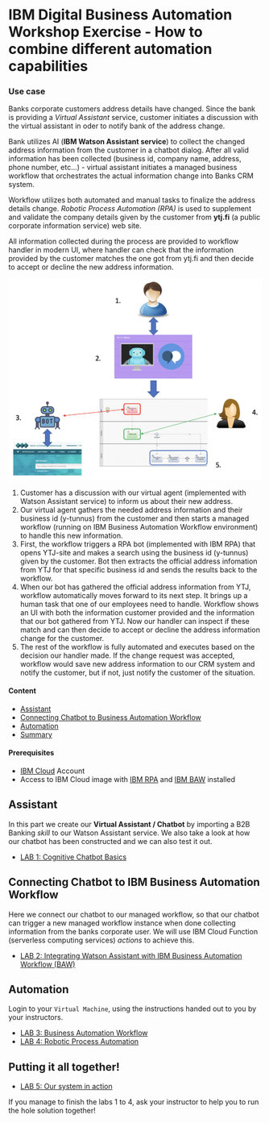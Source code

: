 
# IBM Digital Business Automation Workshop Exercise - How to combine different automation capabilities
### Use case
Banks corporate customers address details have changed. Since the bank is providing a _Virtual Assistant_ service, customer initiates a discussion with the virtual assistant in oder to notify bank of the address change.

Bank utilizes AI (**IBM Watson Assistant service**) to collect the changed address information from the customer in a chatbot dialog. After all valid information has been collected (business id, company name, address, phone number, etc...) - virtual assistant initiates a managed business workflow that orchestrates the actual information change into Banks CRM system.  

Workflow utilizes both automated and manual tasks to finalize the address details change. _Robotic Process Automation (RPA)_ is used to supplement and validate the company details given by the customer from **ytj.fi** (a public corporate information service) web site.

All information collected during the process are provided to workflow handler in modern UI, where handler can check that the information provided by the customer matches the one got from ytj.fi and then decide to accept or decline the new address information.

![](./Images/overall.png)

1. Customer has a discussion with our virtual agent (implemented with Watson Assistant service) to inform us about their new address.
2. Our virtual agent gathers the needed address information and their business id (y-tunnus) from the customer and then starts a managed workflow (running on IBM Business Automation Workflow environment) to handle this new information.
3. First, the workflow triggers a RPA bot (implemented with IBM RPA) that opens YTJ-site and makes a search using the business id (y-tunnus) given by the customer. Bot then extracts the official address infomation from YTJ for that specific business id and sends the results back to the workflow.
4. When our bot has gathered the official address information from YTJ, workflow automatically moves forward to its next step. It brings up a human task that one of our employees need to handle. Workflow shows an UI with both the information customer provided and the information that our bot gathered from YTJ. Now our handler can inspect if these match and can then decide to accept or decline the address information change for the customer.
5. The rest of the workflow is fully automated and executes based on the decision our handler made. If the change request was accepted, workflow would save new address information to our CRM system and notify the customer, but if not, just notify the customer of the situation.

#### Content
- [Assistant](#assistant)
- [Connecting Chatbot to Business Automation Workflow](#connecting-chatbot-to-ibm-business-automation-workflow)
- [Automation](#automation)
- [Summary](#putting-it-all-together!)  

#### Prerequisites
- [IBM Cloud](https://cloud.ibm.com) Account
- Access to IBM Cloud image with [IBM RPA](https://www.ibm.com/automation/software/rpa) and [IBM BAW](https://www.ibm.com/products/business-automation-workflow) installed


## Assistant
In this part we create our **Virtual Assistant / Chatbot** by importing a B2B Banking _skill_ to our Watson Assistant service. We also take a look at how our chatbot has been constructed and we can also test it out.
 - [LAB 1: Cognitive Chatbot Basics](./1-Basics)

## Connecting Chatbot to IBM Business Automation Workflow
Here we connect our chatbot to our managed workflow, so that our chatbot can trigger a new managed workflow instance when done collecting information from the banks corporate user. We will use IBM Cloud Function (serverless computing services) _actions_ to achieve this.
  - [LAB 2: Integrating Watson Assistant with IBM Business Automation Workflow (BAW)](./2-Functions)    
 
## Automation
Login to your ``Virtual Machine``, using the instructions handed out to you by your instructors.
- [LAB 3: Business Automation Workflow](./3-BAW)
- [LAB 4: Robotic Process Automation](./4-RPA)
  
## Putting it all together!
- [LAB 5: Our system in action](./5-Final)

If you manage to finish the labs 1 to 4, ask your instructor to help you to run the hole solution together!
